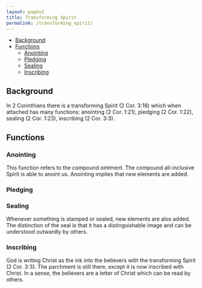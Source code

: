 ```yaml
---
layout: pagev2
title: Transforming Spirit
permalink: /transforming_spirit/
---
```

- [Background](#background)
- [Functions](#functions)
  - [Anointing](#anointing)
  - [Pledging](#pledging)
  - [Sealing](#sealing)
  - [Inscribing](#inscribing)

## Background

In 2 Corinthians there is a transforming Spirit (2 Cor. 3:18) which when attached has many functions: anointing (2 Cor. 1:21), pledging (2 Cor. 1:22), sealing (2 Cor. 1:23), inscribing (2 Cor. 3:3).

## Functions

### Anointing

This function refers to the compound ointment. The compound all-inclusive Spirit is able to anoint us. Anointing implies that new elements are added. 

### Pledging



### Sealing

Whenever something is stamped or sealed, new elements are also added. The distinction of the seal is that it has a distinguishable image and can be understood outwardly by others.

### Inscribing

God is writing Christ as the ink into the believers with the transforming Spirit (2 Cor. 3:3). The parchment is still there, except it is now inscribed with Christ. In a sense, the believers are a letter of Christ which can be read by others.